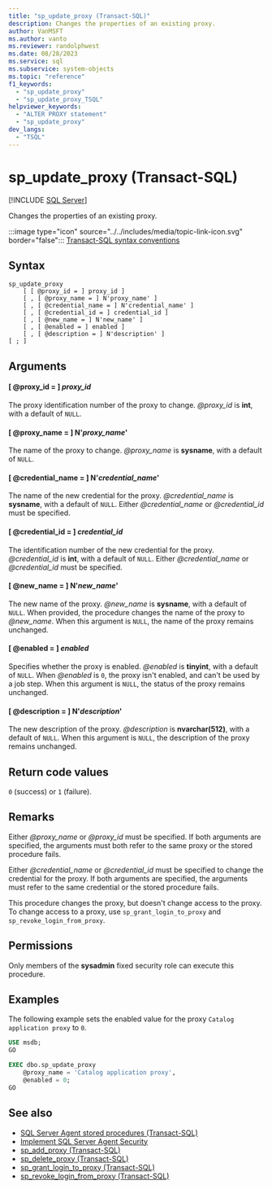 ```yaml
---
title: "sp_update_proxy (Transact-SQL)"
description: Changes the properties of an existing proxy.
author: VanMSFT
ms.author: vanto
ms.reviewer: randolphwest
ms.date: 08/28/2023
ms.service: sql
ms.subservice: system-objects
ms.topic: "reference"
f1_keywords:
  - "sp_update_proxy"
  - "sp_update_proxy_TSQL"
helpviewer_keywords:
  - "ALTER PROXY statement"
  - "sp_update_proxy"
dev_langs:
  - "TSQL"
---
```

# sp_update_proxy (Transact-SQL)

[!INCLUDE [SQL Server](../../includes/applies-to-version/sqlserver.md)]

Changes the properties of an existing proxy.

:::image type="icon" source="../../includes/media/topic-link-icon.svg" border="false"::: [Transact-SQL syntax conventions](../../t-sql/language-elements/transact-sql-syntax-conventions-transact-sql.md)

## Syntax

```syntaxsql
sp_update_proxy
    [ [ @proxy_id = ] proxy_id ]
    [ , [ @proxy_name = ] N'proxy_name' ]
    [ , [ @credential_name = ] N'credential_name' ]
    [ , [ @credential_id = ] credential_id ]
    [ , [ @new_name = ] N'new_name' ]
    [ , [ @enabled = ] enabled ]
    [ , [ @description = ] N'description' ]
[ ; ]
```

## Arguments

#### [ @proxy_id = ] *proxy_id*

The proxy identification number of the proxy to change. *@proxy_id* is **int**, with a default of `NULL`.

#### [ @proxy_name = ] N'*proxy_name*'

The name of the proxy to change. *@proxy_name* is **sysname**, with a default of `NULL`.

#### [ @credential_name = ] N'*credential_name*'

The name of the new credential for the proxy. *@credential_name* is **sysname**, with a default of `NULL`. Either *@credential_name* or *@credential_id* must be specified.

#### [ @credential_id = ] *credential_id*

The identification number of the new credential for the proxy. *@credential_id* is **int**, with a default of `NULL`. Either *@credential_name* or *@credential_id* must be specified.

#### [ @new_name = ] N'*new_name*'

The new name of the proxy. *@new_name* is **sysname**, with a default of `NULL`. When provided, the procedure changes the name of the proxy to *@new_name*. When this argument is `NULL`, the name of the proxy remains unchanged.

#### [ @enabled = ] *enabled*

Specifies whether the proxy is enabled. *@enabled* is **tinyint**, with a default of `NULL`. When *@enabled* is `0`, the proxy isn't enabled, and can't be used by a job step. When this argument is `NULL`, the status of the proxy remains unchanged.

#### [ @description = ] N'*description*'

The new description of the proxy. *@description* is **nvarchar(512)**, with a default of `NULL`. When this argument is `NULL`, the description of the proxy remains unchanged.

## Return code values

`0` (success) or `1` (failure).

## Remarks

Either *@proxy_name* or *@proxy_id* must be specified. If both arguments are specified, the arguments must both refer to the same proxy or the stored procedure fails.

Either *@credential_name* or *@credential_id* must be specified to change the credential for the proxy. If both arguments are specified, the arguments must refer to the same credential or the stored procedure fails.

This procedure changes the proxy, but doesn't change access to the proxy. To change access to a proxy, use `sp_grant_login_to_proxy` and `sp_revoke_login_from_proxy`.

## Permissions

Only members of the **sysadmin** fixed security role can execute this procedure.

## Examples

The following example sets the enabled value for the proxy `Catalog application proxy` to `0`.

```sql
USE msdb;
GO

EXEC dbo.sp_update_proxy
    @proxy_name = 'Catalog application proxy',
    @enabled = 0;
GO
```

## See also

- [SQL Server Agent stored procedures (Transact-SQL)](sql-server-agent-stored-procedures-transact-sql.md)
- [Implement SQL Server Agent Security](../../ssms/agent/implement-sql-server-agent-security.md)
- [sp_add_proxy (Transact-SQL)](sp-add-proxy-transact-sql.md)
- [sp_delete_proxy (Transact-SQL)](sp-delete-proxy-transact-sql.md)
- [sp_grant_login_to_proxy (Transact-SQL)](sp-grant-login-to-proxy-transact-sql.md)
- [sp_revoke_login_from_proxy (Transact-SQL)](sp-revoke-login-from-proxy-transact-sql.md)
